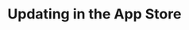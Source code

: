 # Updating in the App Store

<Content :page-key="$site.pages.find(p => p.path === '/shared/appstoreupdate.html').key"/>
